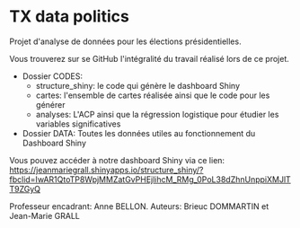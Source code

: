 # TX data politics
Projet d'analyse de données pour les élections présidentielles.

Vous trouverez sur se GitHub l'intégralité du travail réalisé lors de ce projet.
  - Dossier CODES:
    - structure_shiny: le code qui génère le dashboard Shiny
    - cartes: l'ensemble de cartes réalisée ainsi que le code pour les générer
    - analyses: L'ACP ainsi que la régression logistique pour étudier les variables significatives
  - Dossier DATA: Toutes les données utiles au fonctionnement du Dashboard Shiny

Vous pouvez accéder à notre dashboard Shiny via ce lien:
https://jeanmariegrall.shinyapps.io/structure_shiny/?fbclid=IwAR1QtoTP8WpjMMZatGvPHEjlihcM_RMg_0PoL38dZhnUnppiXMJlTT9ZGyQ

Professeur encadrant: Anne BELLON.
Auteurs: Brieuc DOMMARTIN et Jean-Marie GRALL
